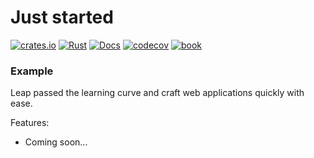 Just started
====

[![crates.io](https://img.shields.io/crates/v/leap.svg)](https://crates.io/crates/leap)
[![Rust](https://github.com/daniel-samson/leap/workflows/Rust/badge.svg?branch=master)](https://github.com/daniel-samson/leap/actions)
[![Docs](https://docs.rs/leap/badge.svg?version=0.1.0)](https://docs.rs/leap/0.1.0/leap/)
[![codecov](https://codecov.io/gh/daniel-samson/leap/branch/master/graph/badge.svg)](https://codecov.io/gh/daniel-samson/leap)
[![book](https://img.shields.io/badge/Book-v0.1.0-blue)](https://leap.rs/book/version/0.1.0/introduction/)
### Example

Leap passed the learning curve and craft web applications quickly with ease.


Features:

- Coming soon...
